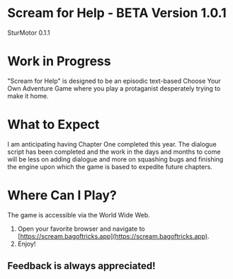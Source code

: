 # Scream for Help - BETA Version 1.0.1
SturMotor 0.1.1

# Work in Progress
"Scream for Help" is designed to be an episodic text-based Choose Your Own Adventure Game where you play a protaganist desperately trying to make it home.


# What to Expect
I am anticipating having Chapter One completed this year. The dialogue script has been completed and the work in the days and months to come will be less on adding dialogue and more on squashing bugs and finishing the engine upon which the game is based to expedite future chapters.


# Where Can I Play?
The game is accessible via the World Wide Web.

1. Open your favorite browser and navigate to [https://scream.bagoftricks.app](https://scream.bagoftricks.app).
2. Enjoy!



## Feedback is always appreciated!